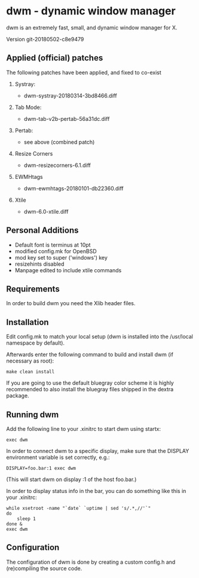 dwm - dynamic window manager
============================
dwm is an extremely fast, small, and dynamic window manager for X.

Version git-20180502-c8e9479

Applied (official) patches
-------------------------
The following patches have been applied, and fixed to co-exist

1. Systray:
    - dwm-systray-20180314-3bd8466.diff

2. Tab Mode:
    - dwm-tab-v2b-pertab-56a31dc.diff

3. Pertab:
    - see above (combined patch)

4. Resize Corners
    - dwm-resizecorners-6.1.diff

5. EWMHtags
    - dwm-ewmhtags-20180101-db22360.diff

6. Xtile
    - dwm-6.0-xtile.diff


Personal Additions
------------------
- Default font is terminus at 10pt
- modified config.mk for OpenBSD
- mod key set to super ('windows') key
- resizehints disabled
- Manpage edited to include xtile commands 


Requirements
------------
In order to build dwm you need the Xlib header files.


Installation
------------
Edit config.mk to match your local setup (dwm is installed into
the /usr/local namespace by default).

Afterwards enter the following command to build and install dwm (if
necessary as root):

    make clean install

If you are going to use the default bluegray color scheme it is highly
recommended to also install the bluegray files shipped in the dextra package.


Running dwm
-----------
Add the following line to your .xinitrc to start dwm using startx:

    exec dwm

In order to connect dwm to a specific display, make sure that
the DISPLAY environment variable is set correctly, e.g.:

    DISPLAY=foo.bar:1 exec dwm

(This will start dwm on display :1 of the host foo.bar.)

In order to display status info in the bar, you can do something
like this in your .xinitrc:

    while xsetroot -name "`date` `uptime | sed 's/.*,//'`"
    do
    	sleep 1
    done &
    exec dwm


Configuration
-------------
The configuration of dwm is done by creating a custom config.h
and (re)compiling the source code.
